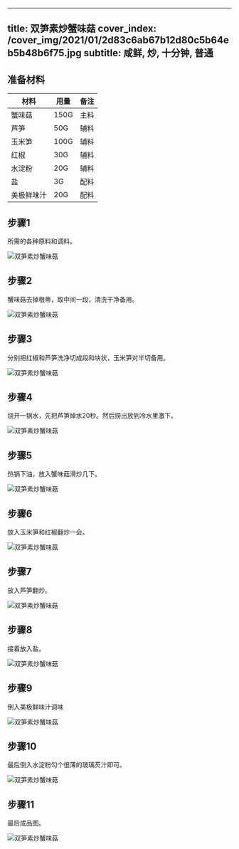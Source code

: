 
---
title: 双笋素炒蟹味菇
cover_index: /cover_img/2021/01/2d83c6ab67b12d80c5b64eb5b48b6f75.jpg
subtitle: 咸鲜, 炒, 十分钟, 普通
---

## 准备材料

| 材料     | 用量 | 备注|
| ------- | ----- | --- |
| 蟹味菇 | 150G| 主料 |
| 芦笋 | 50G| 辅料 |
| 玉米笋 | 100G| 辅料 |
| 红椒 | 30G| 辅料 |
| 水淀粉 | 20G| 辅料 |
| 盐 | 3G| 配料 |
| 美极鲜味汁 | 20G| 配料 |

## 步骤1

所需的各种原料和调料。

![双笋素炒蟹味菇](https://i8.meishichina.com/attachment/recipe/201010/201010110911360.jpg?x-oss-process=style/p320) 

## 步骤2

蟹味菇去掉根蒂，取中间一段，清洗干净备用。

![双笋素炒蟹味菇](https://i8.meishichina.com/attachment/recipe/201010/201010110912318.jpg?x-oss-process=style/p320) 

## 步骤3

分别把红椒和芦笋洗净切成段和块状，玉米笋对半切备用。

![双笋素炒蟹味菇](https://i8.meishichina.com/attachment/recipe/201010/201010110913091.jpg?x-oss-process=style/p320) 

## 步骤4

烧开一锅水，先把芦笋焯水20秒。然后捞出放到冷水里激下。

![双笋素炒蟹味菇](https://i8.meishichina.com/attachment/recipe/201010/201010110913368.jpg?x-oss-process=style/p320) 

## 步骤5

热锅下油，放入蟹味菇滑炒几下。

![双笋素炒蟹味菇](https://i8.meishichina.com/attachment/recipe/201010/201010110914121.jpg?x-oss-process=style/p320) 

## 步骤6

放入玉米笋和红椒翻炒一会。

![双笋素炒蟹味菇](https://i8.meishichina.com/attachment/recipe/201010/201010110914381.jpg?x-oss-process=style/p320) 

## 步骤7

放入芦笋翻炒。

![双笋素炒蟹味菇](https://i8.meishichina.com/attachment/recipe/201010/201010110915070.jpg?x-oss-process=style/p320) 

## 步骤8

接着放入盐。

![双笋素炒蟹味菇](https://i8.meishichina.com/attachment/recipe/201010/201010110915444.jpg?x-oss-process=style/p320) 

## 步骤9

倒入美极鲜味汁调味

![双笋素炒蟹味菇](https://i8.meishichina.com/attachment/recipe/201010/201010110916245.jpg?x-oss-process=style/p320) 

## 步骤10

最后倒入水淀粉勾个很薄的玻璃芡汁即可。

![双笋素炒蟹味菇](https://i8.meishichina.com/attachment/recipe/201010/201010110917057.jpg?x-oss-process=style/p320) 

## 步骤11

最后成品图。

![双笋素炒蟹味菇](https://i8.meishichina.com/attachment/recipe/201010/201010110917166.jpg?x-oss-process=style/p320) 

